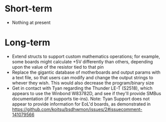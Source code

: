 # Short-term

- Nothing at present

# Long-term

- Extend structs to support custom mathematics operations; for
  example, some boards might calculate +5V differently than others,
  depending upon the value of the resistor tied to that pin
- Replace the gigantic database of motherboards and output params with
  a text file, so that users can modify and change the output strings
  to whever they wish.  This would also decrease the program/binary
  size
- Get in contact with Tyan regarding the Thunder LE-T (S2518), which
  appears to use the Winbond W83782D, and see if they'll provide SMBus
  documentation (if it supports tie-ins).  Note: Tyan Support does not
  appear to provide information for EoL'd boards, as demonstrated in
  https://github.com/koitsu/bsdhwmon/issues/2#issuecomment-141079566

